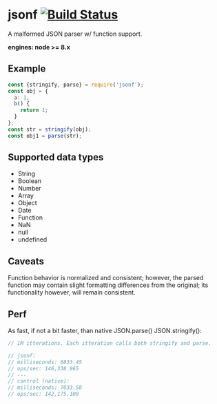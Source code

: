 # jsonf [![Build Status](https://travis-ci.org/iamdevonbutler/jsonf.svg?branch=master)](https://travis-ci.org/iamdevonbutler/jsonf)

A malformed JSON parser w/ function support.

**engines: node >= 8.x**

## Example
```javascript
const {stringify, parse} = require('jsonf');
const obj = {
  a: 1,
  b() {
    return 1;
  }
};
const str = stringify(obj);
const obj1 = parse(str);
```

## Supported data types

- String
- Boolean
- Number
- Array
- Object
- Date
- Function
- NaN
- null
- undefined

## Caveats
Function behavior is normalized and consistent; however, the parsed function may contain slight formatting differences from the original; its functionality however, will remain consistent.

## Perf
As fast, if not a bit faster, than native JSON.parse() JSON.stringify():

```javascript
// 1M itterations. Each itteration calls both stringify and parse.

// jsonf:
// milliseconds: 6833.45
// ops/sec: 146,338.965
// ---
// control (native):
// milliseconds: 7033.58
// ops/sec: 142,175.109
```
